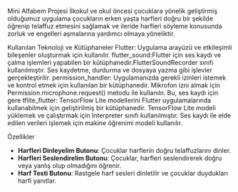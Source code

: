 Mini Alfabem Projesi
İlkokul ve okul öncesi çocuklara yönelik geliştirmiş olduğumuz uygulama çocukların erken yaşta harfleri doğru bir şekilde öğrenip telaffuz etmesini sağlamak ve ileride harfleri söyleme konusunda zorluk ve engelleri aşmalarına yardımcı olmaya yöneliktir.

Kullanılan Teknoloji ve Kütüphaneler
Flutter: Uygulama arayüzü ve etkileşimli bileşenler oluşturmak için kullanılır.
flutter_sound:Flutter için ses kaydı ve çalma işlemleri yapabilen bir kütüphanedir.FlutterSoundRecorder sınıfı kullanılmıştır. Ses kaydetme, durdurma ve dosyaya yazma gibi işlevler gerçekleştirilir.
permission_handler: Uygulamanızda gerekli izinleri istemek ve kontrol etmek için kullanılan bir kütüphanedir. Mikrofon izni almak için Permission.microphone.request() metodu ile kullanılır. Bu, ses kaydı için gere tflite_flutter: TensorFlow Lite modellerini Flutter uygulamalarında kullanabilmek için geliştirilmiş bir kütüphanedir. TensorFlow Lite modeli yüklemek ve çalıştırmak için Interpreter sınıfı kullanılmıştır. Ses kaydı ile elde edilen verileri işlemek için makine öğrenimi modeli kullanılır.

 Özellikler
- **Harfleri Dinleyelim Butonu**: Çocuklar harflerin doğru telaffuzlarını dinler.
- **Harfleri Seslendirelim Butonu**: Çocuklar, harfleri seslendirerek doğru veya yanlış olup olmadığını öğrenir.
- **Harf Testi Butonu**: Rastgele harf sesleri dinletilir ve çocuklar duydukları harfi yanıtlar.
